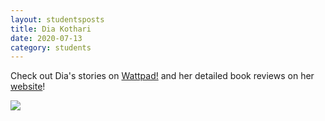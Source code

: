 ```yaml
---
layout: studentsposts
title: Dia Kothari
date: 2020-07-13
category: students
---
```


Check out Dia's stories on [Wattpad!](https://www.wattpad.com/user/DiaKothari) and her detailed book reviews on her [website](https://ddumbreads.wordpress.com/about/)!

![](https://img.wattpad.com/cover/236239633-512-k951507.jpg)

